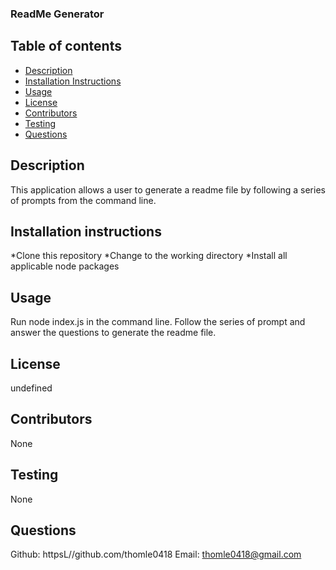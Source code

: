 <div></div>
  <h3>ReadMe Generator</h3>
  
  ## Table of contents
  * [Description](#description)
  * [Installation Instructions](#installation-instructions)
  * [Usage](#usage)
  * [License](#license)
  * [Contributors](#contributors)
  * [Testing](#testing)
  * [Questions](#questions)
  

  ## Description
  This application allows a user to generate a readme file by following a series of prompts from the command line.

  ## Installation instructions
  *Clone this repository *Change to the working directory *Install all applicable node packages

  ## Usage
  Run node index.js in the command line. Follow the series of prompt and answer the questions to generate the readme file.

  ## License

  undefined

## Contributors
None

## Testing 
None

## Questions 
Github: httpsL//github.com/thomle0418
Email: thomle0418@gmail.com
